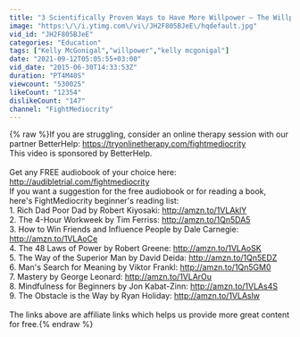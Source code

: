```yaml
---
title: "3 Scientifically Proven Ways to Have More Willpower – The Willpower Instinct by Kelly McGonigal"
image: "https:\/\/i.ytimg.com\/vi\/JH2F805BJeE\/hqdefault.jpg"
vid_id: "JH2F805BJeE"
categories: "Education"
tags: ["Kelly McGonigal","willpower","kelly mcgonigal"]
date: "2021-09-12T05:05:55+03:00"
vid_date: "2015-06-30T14:33:53Z"
duration: "PT4M40S"
viewcount: "530025"
likeCount: "12354"
dislikeCount: "147"
channel: "FightMediocrity"
---
```

{% raw %}If you are struggling, consider an online therapy session with our partner BetterHelp: <a rel="nofollow" target="blank" href="https://tryonlinetherapy.com/fightmediocrity">https://tryonlinetherapy.com/fightmediocrity</a><br />This video is sponsored by BetterHelp.<br /><br />Get any FREE audiobook of your choice here: <a rel="nofollow" target="blank" href="http://audibletrial.com/fightmediocrity">http://audibletrial.com/fightmediocrity</a><br />If you want a suggestion for the free audiobook or for reading a book, here's FightMediocrity beginner's reading list:<br />1. Rich Dad Poor Dad by Robert Kiyosaki: <a rel="nofollow" target="blank" href="http://amzn.to/1VLAklY">http://amzn.to/1VLAklY</a><br />2. The 4-Hour Workweek by Tim Ferriss: <a rel="nofollow" target="blank" href="http://amzn.to/1Qn5DA5">http://amzn.to/1Qn5DA5</a><br />3. How to Win Friends and Influence People by Dale Carnegie: <a rel="nofollow" target="blank" href="http://amzn.to/1VLAoCe">http://amzn.to/1VLAoCe</a><br />4. The 48 Laws of Power by Robert Greene: <a rel="nofollow" target="blank" href="http://amzn.to/1VLAoSK">http://amzn.to/1VLAoSK</a><br />5. The Way of the Superior Man by David Deida: <a rel="nofollow" target="blank" href="http://amzn.to/1Qn5EDZ">http://amzn.to/1Qn5EDZ</a><br />6. Man's Search for Meaning by Viktor Frankl: <a rel="nofollow" target="blank" href="http://amzn.to/1Qn5GM0">http://amzn.to/1Qn5GM0</a><br />7. Mastery by George Leonard: <a rel="nofollow" target="blank" href="http://amzn.to/1VLArOu">http://amzn.to/1VLArOu</a><br />8. Mindfulness for Beginners by Jon Kabat-Zinn: <a rel="nofollow" target="blank" href="http://amzn.to/1VLAs4S">http://amzn.to/1VLAs4S</a><br />9. The Obstacle is the Way by Ryan Holiday: <a rel="nofollow" target="blank" href="http://amzn.to/1VLAslw">http://amzn.to/1VLAslw</a><br /><br />The links above are affiliate links which helps us provide more great content for free.{% endraw %}
